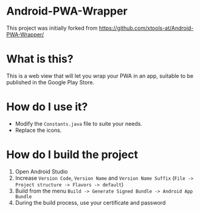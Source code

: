 # Android-PWA-Wrapper

This project was initially forked from https://github.com/xtools-at/Android-PWA-Wrapper/

# What is this?

This is a web view that will let you wrap your PWA in an app, suitable to be published in the Google Play Store.

# How do I use it?

* Modify the `Constants.java` file to suite your needs.
* Replace the icons.

# How do I build the project

1. Open Android Studio
2. Increase `Version Code`, `Version Name` and `Version Name Suffix` (`File -> Project structure -> Flavors -> default`)
3. Build from the menu `Build -> Generate Signed Bundle -> Android App Bundle`
4. During the build process, use your certificate and password